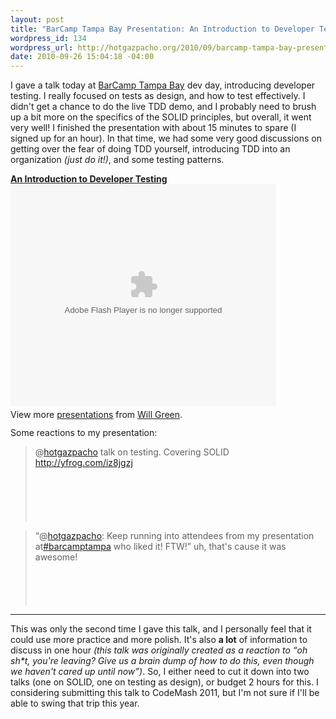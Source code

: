 ```yaml
--- 
layout: post
title: "BarCamp Tampa Bay Presentation: An Introduction to Developer Testing"
wordpress_id: 134
wordpress_url: http://hotgazpacho.org/2010/09/barcamp-tampa-bay-presentation-an-introduction-to-developer-testing/
date: 2010-09-26 15:04:18 -04:00
---
```

I gave a talk today at <a href="http://barcamptampabay.org/" target="_blank">BarCamp Tampa Bay</a> dev day, introducing developer testing. I really focused on tests as design, and how to test effectively. I didn't get a chance to do the live TDD demo, and I probably need to brush up a bit more on the specifics of the SOLID principles, but overall, it went very well! I finished the presentation with about 15 minutes to spare (I signed up for an hour). In that time, we had some very good discussions on getting over the fear of doing TDD yourself, introducing TDD into an organization <em>(just do it!)</em>, and some testing patterns.

<!--more-->
<div id="__ss_5291652" style="width: 425px;"><strong><a title="An Introduction to Developer Testing" href="http://www.slideshare.net/hotgazpacho/an-introduction-to-developer-testing">An Introduction to Developer Testing</a></strong><object id="__sse5291652" classid="clsid:d27cdb6e-ae6d-11cf-96b8-444553540000" width="425" height="355" codebase="http://download.macromedia.com/pub/shockwave/cabs/flash/swflash.cab#version=6,0,40,0"><param name="allowFullScreen" value="true" /><param name="allowScriptAccess" value="always" /><param name="src" value="http://static.slidesharecdn.com/swf/ssplayer2.swf?doc=anintroductiontodevelopertesting-100926144128-phpapp02&amp;rel=0&amp;stripped_title=an-introduction-to-developer-testing&amp;userName=hotgazpacho" /><param name="name" value="__sse5291652" /><param name="allowfullscreen" value="true" /><embed id="__sse5291652" type="application/x-shockwave-flash" width="425" height="355" src="http://static.slidesharecdn.com/swf/ssplayer2.swf?doc=anintroductiontodevelopertesting-100926144128-phpapp02&amp;rel=0&amp;stripped_title=an-introduction-to-developer-testing&amp;userName=hotgazpacho" name="__sse5291652" allowscriptaccess="always" allowfullscreen="true"></embed></object>
<div style="padding-bottom: 12px; padding-left: 0px; padding-right: 0px; padding-top: 5px;">View more <a href="http://www.slideshare.net/">presentations</a> from <a href="http://www.slideshare.net/hotgazpacho">Will Green</a>.</div>
</div>
Some reactions to my presentation:
<blockquote style="min-height: 120px; clear: both;" cite="http://twitter.com/BarCampTampa/status/25602754507">
  <img style="margin: 0px 1em 0px 0px; float: left;" src="http://a2.twimg.com/profile_images/1082376894/Barcamp_Master_Logos5_-_d_bigger.jpg" alt="">
@<a href="http://twitter.com/hotgazpacho">hotgazpacho</a> talk on testing. Covering SOLID <a href="http://yfrog.com/iz8jgzj">http://yfrog.com/iz8jgzj</a></blockquote>

<blockquote style="min-height: 120px; clear: both;" cite="http://twitter.com/BarCampTampa/status/25615982619"><img style="margin: 0px 1em 0px 0px; float: left;" src="http://a2.twimg.com/profile_images/1082376894/Barcamp_Master_Logos5_-_d_bigger.jpg" alt="">
<q>@<a href="http://twitter.com/hotgazpacho">hotgazpacho</a>: Keep running into attendees from my presentation at<a href="http://twitter.com/search?q=%23barcamptampa">#barcamptampa</a> who liked it! FTW!</q> uh, that's cause it was awesome!</blockquote>
<hr />
<p>This was only the second time I gave this talk, and I personally feel that it could use more practice and more polish. It's also <strong>a lot</strong> of information to discuss in one hour <em>(this talk was originally created as a reaction to <q>oh sh*t, you're leaving? Give us a brain dump of how to do this, even though we haven't cared up until now</q>)</em>. So, I either need to cut it down into two talks (one on SOLID, one on testing as design), or budget 2 hours for this. I considering submitting this talk to CodeMash 2011, but I'm not sure if I'll be able to swing that trip this year.</p>
